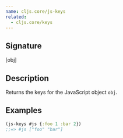 ```yaml
---
name: cljs.core/js-keys
related:
  - cljs.core/keys
---
```


## Signature
[obj]


## Description

Returns the keys for the JavaScript object `obj`.


## Examples

```clj
(js-keys #js {:foo 1 :bar 2})
;;=> #js ["foo" "bar"]
```